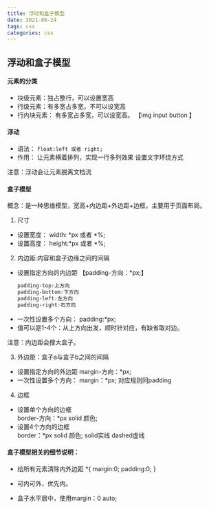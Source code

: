 ```yaml
---
title: 浮动和盒子模型
date: 2021-06-24
tags: css
categories: css
---
```


## 浮动和盒子模型
#### 元素的分类
- 块级元素：独占整行，可以设置宽高
- 行级元素：有多宽占多宽，不可以设宽高
- 行内块元素： 有多宽占多宽，可以设宽高。   【img input button 】

<!--more-->
#### 浮动
- 语法：
    ```float:left 或者 right;```
- 作用：
让元素横着排列，实现一行多列效果
设置文字环绕方式

注意：浮动会让元素脱离文档流

#### 盒子模型
概念：是一种思维模型，宽高+内边距+外边距+边框，主要用于页面布局。
1. 尺寸
- 设置宽度：  width: *px 或者 *%;
- 设置高度：  height:*px 或者 *%;

2. 内边距:内容和盒子边缘之间的间隔
 - 设置指定方向的内边距   【padding-方向：*px;】
    ```css
    padding-top:上方向
    padding-bottom:下方向
    padding-left:左方向
    padding-right:右方向
    ```
 - 一次性设置多个方向：  padding:*px;  
 - 值可以是1-4个：从上方向出发，顺时针对应，有缺省取对边。

注意：内边距会撑大盒子。

3. 外边距：盒子a与盒子b之间的间隔
- 设置指定方向的外边距  margin-方向：*px;
- 一次性设置多个方向：  margin：*px;  对应规则同padding

4. 边框
- 设置单个方向的边框   
border-方向：*px solid 颜色;
- 设置4个方向的边框   
border：*px solid 颜色;
solid实线  dashed虚线

#### 盒子模型相关的细节说明：
-  给所有元素清除内外边距
    *{
        margin:0;
        padding:0;
    }

-  可内可外，优先内。
-  盒子水平居中，使用margin：0 auto;


    